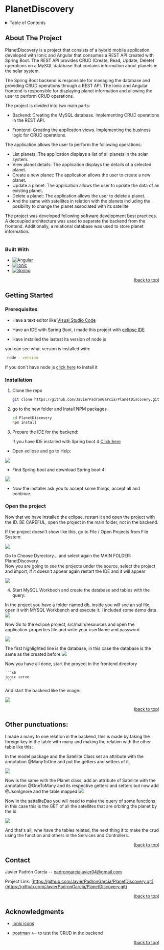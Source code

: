 # PlanetDiscovery

<a name="readme-top"></a>

<!-- TABLE OF CONTENTS -->
<details>
  <summary>Table of Contents</summary>
  <ol>
    <li>
      <a href="#about-the-project">About The Project</a>
      <ul>
        <li><a href="#built-with">Built With</a></li>
      </ul>
    </li>
    <li>
      <a href="#getting-started">Getting Started</a>
      <ul>
        <li><a href="#prerequisites">Prerequisites</a></li>
        <li><a href="#installation">Installation</a></li>
      </ul>
    </li>
    <li><a href="#contact">Contact</a></li>
    <li><a href="#acknowledgments">Acknowledgments</a></li>
  </ol>
</details>

<!-- ABOUT THE PROJECT -->
## About The Project

PlanetDiscovery is a project that consists of a hybrid mobile application developed with Ionic and Angular that consumes a REST API created with Spring Boot. The REST API provides CRUD (Create, Read, Update, Delete) operations on a MySQL database that contains information about planets in the solar system.

The Spring Boot backend is responsible for managing the database and providing CRUD operations through a REST API. The Ionic and Angular frontend is responsible for displaying planet information and allowing the user to perform CRUD operations.

The project is divided into two main parts:

- Backend: Creating the MySQL database. Implementing CRUD operations in the REST API.

- Frontend: Creating the application views. Implementing the business logic for CRUD operations.


The application allows the user to perform the following operations:

- List planets: The application displays a list of all planets in the solar system.
- View planet details: The application displays the details of a selected planet.
- Create a new planet: The application allows the user to create a new planet.
- Update a planet: The application allows the user to update the data of an existing planet.
- Delete a planet: The application allows the user to delete a planet.
- And the same with satellites in relation with the planets including the posibility to change the planet associated with its satellite

The project was developed following software development best practices. A decoupled architecture was used to separate the backend from the frontend. Additionally, a relational database was used to store planet information.
</br></br>

### Built With

* [![Angular][Angular]][Angular-url]
* [![Ionic][Ionic]][Ionic-url]
* [![Spring][Spring]][Spring-url]

<p align="right">(<a href="#readme-top">back to top</a>)</p>

<!-- GETTING STARTED -->
## Getting Started


### Prerequisites

- Have a text editor like [Visual Studio Code]

- Have an IDE with Spring Boot, i made this project with [eclipse IDE]

- Have installed the lastest lts version of node js

you can see what version is installed with:

 ```sh
  node --version
  ```

If you don't have node js <a href='https://nodejs.org/en'>click here</a> to install it

### Installation

1. Clone the repo
   ```sh
   git clone https://github.com/JavierPadronGarcia/PlanetDiscovery.git
   ```
2. go to the new folder and Install NPM packages
   ```sh
   cd PlanetDiscovery
   npm install
   ```

3. Prepare the IDE for the backend:

    If you have IDE installed with Spring boot 4 <a href="#start-the-project">Click here</a>

 - Open eclipse and go to Help:
 
 <img src="./frontend/src/assets/readmeImages/eclipse.png">

 - Find Spring boot and download Spring boot 4:

  <img src="./frontend/src/assets/readmeImages/SpringBootInstall.png">

 - Now the installer ask you to accept some things, accept all and continue.

<a name="start-the-project"></a>

### Open the project

 Now that we have installed the eclipse, restart it and open the project with the ID. BE CAREFUL, open the project in the main folder, not in the backend.

 If the project doesn't show like this, go to File / Open Projects from File System:

 <img src="./frontend/src/assets/readmeImages/eclipseProject.png">

 Go to Choose Dyrectory... and select again the MAIN FOLDER: PlanetDiscovery.
 <br/>
 Now you are going to see the projects under the source, select the project and import, If it doesn't appear again restart the IDE and it will appear

 <img src="./frontend/src/assets/readmeImages/eclipseOpenProjectFileSystem.png">

4. Start MySQL Workbech and create the database and tables with the query:

In the project you have a folder named db, inside you will see an sql file, open it with MYSQL Workbench and execute it. I included some demo data.
<img src="./frontend/src/assets/readmeImages/creatingDatabase.png">


Now Go to the eclipse project, src/main/resources and open the application-properties file and write your userName and password

<img src="./frontend/src/assets/readmeImages/eclipseApplicationPropertiesDirectory.png">

The first highlighted line is the database, in this case the database is the same as the created before
<img src="./frontend/src/assets/readmeImages/eclipseApplicationProperties.png">


Now you have all done, start the proyect in the frontend directory

    ```sh
    ionic serve
    ```

And start the backend like the image:

<img src="./frontend/src/assets/readmeImages/startingBackend.png">

<p align="right">(<a href="#readme-top">back to top</a>)</p>

<!-- Other punctuations -->
## Other punctuations:

I made a many to one relation in the backend, this is made by taking the foreign key in the table with many and making the relation with the other table like this:

In the model package and the Satellite Class set an attribute with the annotation @ManyToOne and put the getters and setters of it.

<img src="./frontend/src/assets/readmeImages/manyToOne.png">

Now is the same with the Planet class, add an attribute of Satellite with the annotation @OneToMany and its respective getters and setters but now add @JsonIgnore and the table mapped
 <img src="./frontend/src/assets/readmeImages/oneToMany.png">

Now in the satteliteDao you will need to make the query of some functions, in this case this is the GET of all the satellites that are orbiting the planet by the id

<img src="./frontend/src/assets/readmeImages/querySatelliteDAO.png">

And that's all, whe have the tables related, the next thing it to make the crud using the function and others in the Services and Controllers.

<p align="right">(<a href="#readme-top">back to top</a>)</p>

<!-- CONTACT -->
## Contact

Javier Padrón García -- padrongarciajavier04@gmail.com

Project Link: [https://github.com/JavierPadronGarcia/PlanetDiscovery.git](https://github.com/JavierPadronGarcia/PlanetDiscovery.git)

<p align="right">(<a href="#readme-top">back to top</a>)</p>

<!-- ACKNOWLEDGMENTS -->
## Acknowledgments

* [Ionic icons]

* [postman] <-- to test the CRUD in the backend

<p align="right">(<a href="#readme-top">back to top</a>)</p>

<!-- URL for images and links -->
[Angular]: https://img.shields.io/badge/angular-%23DD0031.svg?style=for-the-badge&logo=angular&logoColor=white
[Angular-url]: https://angular.io

[Ionic]:https://img.shields.io/badge/Ionic-%233880FF.svg?style=for-the-badge&logo=Ionic&logoColor=white
[Ionic-url]: https://ionicframework.com

[Spring]:https://img.shields.io/badge/spring-%236DB33F.svg?style=for-the-badge&logo=spring&logoColor=white
[Spring-url]:https://spring.io

[Ionic icons]: https://ionic.io/ionicons
[postman]: https://www.postman.com

[Visual Studio Code]: https://code.visualstudio.com
[eclipse IDE]: https://www.eclipse.org/downloads/